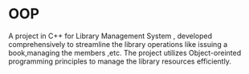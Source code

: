 # OOP
A project in C++ for Library Management System , developed comprehensively to streamline the library operations like issuing a book,managing the members ,etc. The project utilizes Object-oreinted programming principles to manage the library resources efficiently.
